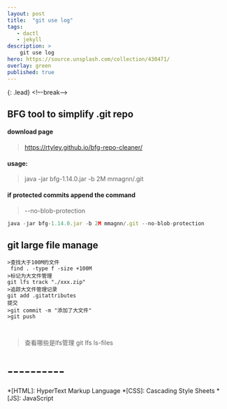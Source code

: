 ```yaml
---
layout: post
title:  "git use log"
tags:
   - dactl
   - jekyll
description: >
	git use log
hero: https://source.unsplash.com/collection/430471/
overlay: green
published: true
---
```


{: .lead}
<!–-break-–>
## BFG tool to simplify .git repo
#### download page

>https://rtyley.github.io/bfg-repo-cleaner/

#### usage:

>java -jar bfg-1.14.0.jar -b 2M mmagnn/.git

#### if protected commits append the command

>--no-blob-protection

~~~js
java -jar bfg-1.14.0.jar -b 2M mmagnn/.git --no-blob-protection
~~~

## git large file manage

~~~
>查找大于100M的文件
 find . -type f -size +100M
>标记为大文件管理
git lfs track "./xxx.zip"
>追踪大文件管理记录
git add .gitattributes
提交
>git commit -m "添加了大文件"
>git push 



~~~

>查看哪些是lfs管理
git lfs ls-files

# ----------

*[HTML]: HyperText Markup Language
*[CSS]: Cascading Style Sheets
*[JS]: JavaScript